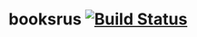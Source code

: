 # booksrus [![Build Status](https://travis-ci.org/Andersos/booksrus.svg?branch=master)](https://travis-ci.org/Andersos/booksrus)
